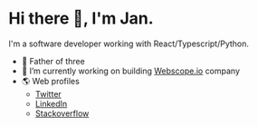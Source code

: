 # Hi there 👋, I'm Jan.

I'm a software developer working with React/Typescript/Python.

- 👨 Father of three
- 👷 I’m currently working on building [Webscope.io](https://webscope.io) company
- 🌎 Web profiles
  - [Twitter](https://twitter.com/janvorcak)
  - [LinkedIn](https://www.linkedin.com/in/j%C3%A1n-vor%C4%8D%C3%A1k-a5b18a6a/)
  - [Stackoverflow](https://stackoverflow.com/users/786284/jan-vorcak)
 


